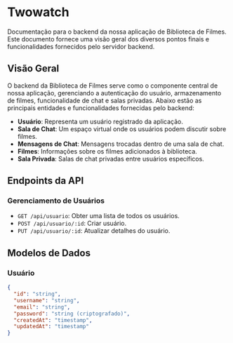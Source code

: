 # Twowatch

Documentação para o backend da nossa aplicação de Biblioteca de Filmes. Este documento fornece uma visão geral dos diversos pontos finais e funcionalidades fornecidos pelo servidor backend.

## Visão Geral

O backend da Biblioteca de Filmes serve como o componente central de nossa aplicação, gerenciando a autenticação do usuário, armazenamento de filmes, funcionalidade de chat e salas privadas. Abaixo estão as principais entidades e funcionalidades fornecidas pelo backend:

- **Usuário**: Representa um usuário registrado da aplicação.
- **Sala de Chat**: Um espaço virtual onde os usuários podem discutir sobre filmes.
- **Mensagens de Chat**: Mensagens trocadas dentro de uma sala de chat.
- **Filmes**: Informações sobre os filmes adicionados à biblioteca.
- **Sala Privada**: Salas de chat privadas entre usuários específicos.

## Endpoints da API



### Gerenciamento de Usuários

- `GET /api/usuario`: Obter uma lista de todos os usuários.
- `POST /api/usuario/:id`: Criar usuário.
- `PUT /api/usuario/:id`: Atualizar detalhes do usuário.

 
 
## Modelos de Dados

### Usuário

```json
{
  "id": "string",
  "username": "string",
  "email": "string",
  "password": "string (criptografado)",
  "createdAt": "timestamp",
  "updatedAt": "timestamp"
}
